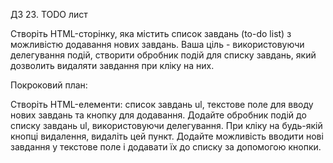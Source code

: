 ДЗ 23. TODO лист

Створіть HTML-сторінку, яка містить список завдань (to-do list) з можливістю додавання нових завдань. Ваша ціль - використовуючи делегування подій, створити обробник подій для списку завдань, який дозволить видаляти завдання при кліку на них.

Покроковий план:

Створіть HTML-елементи: список завдань ul, текстове поле для вводу нових завдань та кнопку для додавання.
Додайте обробник подій до списку завдань ul, використовуючи делегування.
При кліку на будь-якій кнопці видалення, видаліть цей пункт.
Додайте можливість вводити нові завдання у текстове поле і додавати їх до списку за допомогою кнопки.



